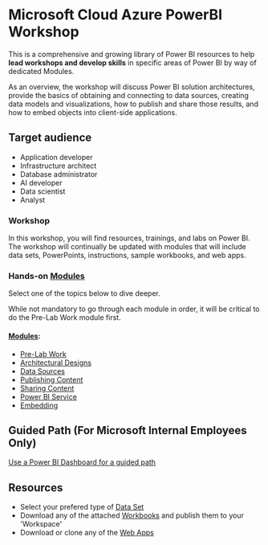 # Microsoft Cloud Azure PowerBI Workshop
This is a comprehensive and growing library of Power BI resources to help **lead workshops and develop skills** in specific areas of Power BI by way of dedicated Modules.

As an overview, the workshop will discuss Power BI solution architectures, provide the basics of obtaining and connecting to data sources, creating data models and visualizations, how to publish and share those results, and how to embed objects into client-side applications.

## Target audience
-	Application developer
-	Infrastructure architect
-	Database administrator
-	AI developer
-	Data scientist
- Analyst

### Workshop
In this workshop, you will find resources, trainings, and labs on Power BI.  The workshop will continually be updated with modules that will include data sets, PowerPoints, instructions, sample workbooks, and web apps. 

### Hands-on [Modules](/4.%20Hands-on%20Modules)
Select one of the topics below to dive deeper. 

While not mandatory to go through each module in order, it will be critical to do the Pre-Lab Work module first.  

#### [Modules](/4.%20Hands-on%20Modules):
-	[Pre-Lab Work](/4.%20Hands-on%20Modules/1.%20Pre-Lab%20Work)
-	[Architectural Designs](/4.%20Hands-on%20Modules/Architectural%20Designs)
-	[Data Sources](/4.%20Hands-on%20Modules/Data%20Sources)
-	[Publishing Content](/4.%20Hands-on%20Modules/Publishing%20Content)
-	[Sharing Content](/4.%20Hands-on%20Modules/Sharing%20Content)
-	[Power BI Service](/4.%20Hands-on%20Modules/Power%20BI%20Service)
-	[Embedding](/4.%20Hands-on%20Modules/Embedding)

## Guided Path (For Microsoft Internal Employees Only)
[Use a Power BI Dashboard for a guided path](https://msit.powerbi.com/groups/me/apps/b8b1db8c-97e7-4bb6-a350-94f4b08ff7f3)

## Resources
- Select your prefered type of [Data Set](/1.%20Data%20Sets)
- Download any of the attached [Workbooks](/2.%20Workbooks) and publish them to your 'Workspace' 
- Download or clone any of the [Web Apps](/3.%20Web%20Apps) 
